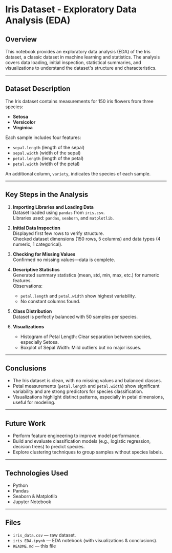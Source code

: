 # Iris Dataset - Exploratory Data Analysis (EDA)

## Overview

This notebook provides an exploratory data analysis (EDA) of the Iris dataset, a classic dataset in machine learning and statistics. The analysis covers data loading, initial inspection, statistical summaries, and visualizations to understand the dataset's structure and characteristics.

---

## Dataset Description

The Iris dataset contains measurements for 150 iris flowers from three species:

- **Setosa**  
- **Versicolor**  
- **Virginica**

Each sample includes four features:

- `sepal.length` (length of the sepal)  
- `sepal.width` (width of the sepal)  
- `petal.length` (length of the petal)  
- `petal.width` (width of the petal)  

An additional column, `variety`, indicates the species of each sample.

---

## Key Steps in the Analysis

1. **Importing Libraries and Loading Data**  
   Dataset loaded using `pandas` from `iris.csv`.  
   Libraries used: `pandas`, `seaborn`, and `matplotlib`.

2. **Initial Data Inspection**  
   Displayed first few rows to verify structure.  
   Checked dataset dimensions (150 rows, 5 columns) and data types (4 numeric, 1 categorical).

3. **Checking for Missing Values**  
   Confirmed no missing values—data is complete.

4. **Descriptive Statistics**  
   Generated summary statistics (mean, std, min, max, etc.) for numeric features.  
   Observations:  
   - `petal.length` and `petal.width` show highest variability.  
   - No constant columns found.

5. **Class Distribution**  
   Dataset is perfectly balanced with 50 samples per species.

6. **Visualizations**  
   - Histogram of Petal Length: Clear separation between species, especially Setosa.  
   - Boxplot of Sepal Width: Mild outliers but no major issues.

---

## Conclusions

- The Iris dataset is clean, with no missing values and balanced classes.  
- Petal measurements (`petal.length` and `petal.width`) show significant variability and are strong predictors for species classification.  
- Visualizations highlight distinct patterns, especially in petal dimensions, useful for modeling.

---

## Future Work

- Perform feature engineering to improve model performance.  
- Build and evaluate classification models (e.g., logistic regression, decision trees) to predict species.  
- Explore clustering techniques to group samples without species labels.

---

## Technologies Used

- Python
- Pandas
- Seaborn & Matplotlib
- Jupyter Notebook

---

##  Files

- `iris_data.csv` — raw dataset.
- `iris EDA.ipynb` — EDA notebook (with visualizations & conclusions). 
- `README.md` — this file


